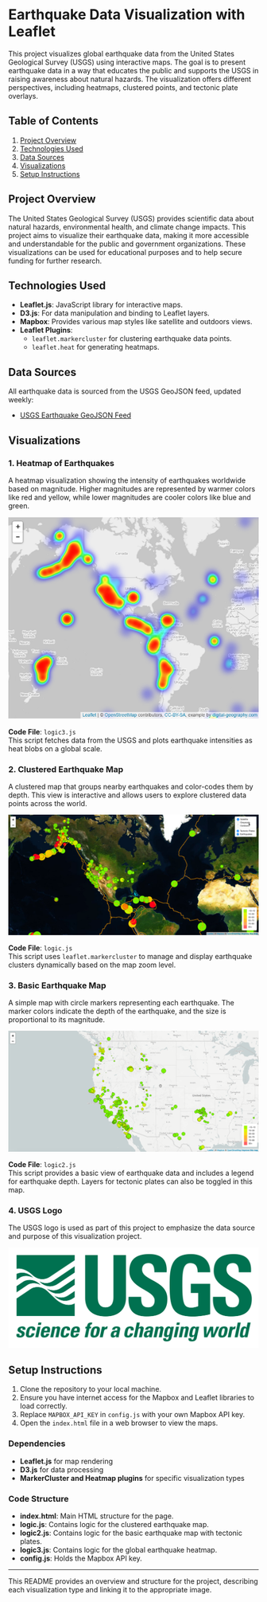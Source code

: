 # Earthquake Data Visualization with Leaflet

This project visualizes global earthquake data from the United States Geological Survey (USGS) using interactive maps. The goal is to present earthquake data in a way that educates the public and supports the USGS in raising awareness about natural hazards. The visualization offers different perspectives, including heatmaps, clustered points, and tectonic plate overlays.

## Table of Contents

1. [Project Overview](#project-overview)
2. [Technologies Used](#technologies-used)
3. [Data Sources](#data-sources)
4. [Visualizations](#visualizations)
5. [Setup Instructions](#setup-instructions)

## Project Overview

The United States Geological Survey (USGS) provides scientific data about natural hazards, environmental health, and climate change impacts. This project aims to visualize their earthquake data, making it more accessible and understandable for the public and government organizations. These visualizations can be used for educational purposes and to help secure funding for further research.

## Technologies Used

- **Leaflet.js**: JavaScript library for interactive maps.
- **D3.js**: For data manipulation and binding to Leaflet layers.
- **Mapbox**: Provides various map styles like satellite and outdoors views.
- **Leaflet Plugins**: 
  - `leaflet.markercluster` for clustering earthquake data points.
  - `leaflet.heat` for generating heatmaps.

## Data Sources

All earthquake data is sourced from the USGS GeoJSON feed, updated weekly:
- [USGS Earthquake GeoJSON Feed](https://earthquake.usgs.gov/earthquakes/feed/v1.0/summary/all_week.geojson)

## Visualizations

### 1. Heatmap of Earthquakes
A heatmap visualization showing the intensity of earthquakes worldwide based on magnitude. Higher magnitudes are represented by warmer colors like red and yellow, while lower magnitudes are cooler colors like blue and green.

![Heatmap of Earthquakes](Images/Heat.png)

**Code File**: `logic3.js`  
This script fetches data from the USGS and plots earthquake intensities as heat blobs on a global scale.

### 2. Clustered Earthquake Map
A clustered map that groups nearby earthquakes and color-codes them by depth. This view is interactive and allows users to explore clustered data points across the world.

![Clustered Earthquake Map](Images/5-Advanced.png)

**Code File**: `logic.js`  
This script uses `leaflet.markercluster` to manage and display earthquake clusters dynamically based on the map zoom level.

### 3. Basic Earthquake Map
A simple map with circle markers representing each earthquake. The marker colors indicate the depth of the earthquake, and the size is proportional to its magnitude.

![Basic Earthquake Map](Images/2-BasicMap.png)

**Code File**: `logic2.js`  
This script provides a basic view of earthquake data and includes a legend for earthquake depth. Layers for tectonic plates can also be toggled in this map.

### 4. USGS Logo
The USGS logo is used as part of this project to emphasize the data source and purpose of this visualization project.

![USGS Logo](Images/1-Logo.png)

## Setup Instructions

1. Clone the repository to your local machine.
2. Ensure you have internet access for the Mapbox and Leaflet libraries to load correctly.
3. Replace `MAPBOX_API_KEY` in `config.js` with your own Mapbox API key.
4. Open the `index.html` file in a web browser to view the maps.

### Dependencies

- **Leaflet.js** for map rendering
- **D3.js** for data processing
- **MarkerCluster and Heatmap plugins** for specific visualization types

### Code Structure

- **index.html**: Main HTML structure for the page.
- **logic.js**: Contains logic for the clustered earthquake map.
- **logic2.js**: Contains logic for the basic earthquake map with tectonic plates.
- **logic3.js**: Contains logic for the global earthquake heatmap.
- **config.js**: Holds the Mapbox API key.

---

This README provides an overview and structure for the project, describing each visualization type and linking it to the appropriate image.
